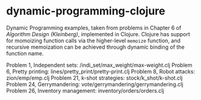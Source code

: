 dynamic-programming-clojure
===========================

Dynamic Programming examples, taken from problems in Chapter 6 of <cite>Algorithm Design (Kleinberg)</cite>, implemented in Clojure. Clojure has support for momoizing function calls via the higher-level <code>memoize</code> function, and recursive memoization can be achieved through dynamic binding of the function name.

Problem 1, Independent sets: /indi_set/max_weight/max-weight.clj
Problem 6, Pretty printing: lines/pretty_print/pretty-print.clj
Problem 8, Robot attacks: zion/emp/emp.clj
Problem 21, k-shot strategies: stock/k_shot/k-shot.clj
Problem 24, Gerrymandering: vote/gerrymandering/gerrymandering.clj
Problem 26, Inventory management: inventory/orders/orders.clj

